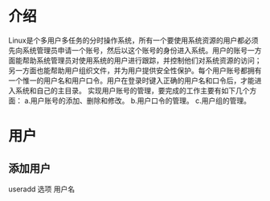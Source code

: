 # 介绍
Linux是个多用户多任务的分时操作系统，所有一个要使用系统资源的用户都必须先向系统管理员申请一个账号，然后以这个账号的身份进入系统。用户的账号一方面能帮助系统管理员对使用系统的用户进行跟踪，并控制他们对系统资源的访问；另一方面也能帮助用户组织文件，并为用户提供安全性保护。每个用户账号都拥有一个惟一的用户名和用户口令。用户在登录时键入正确的用户名和口令后，才能进入系统和自己的主目录。
实现用户账号的管理，要完成的工作主要有如下几个方面：
a.用户账号的添加、删除和修改。
b.用户口令的管理。
c.用户组的管理。

# 用户

## 添加用户
useradd 选项 用户名
